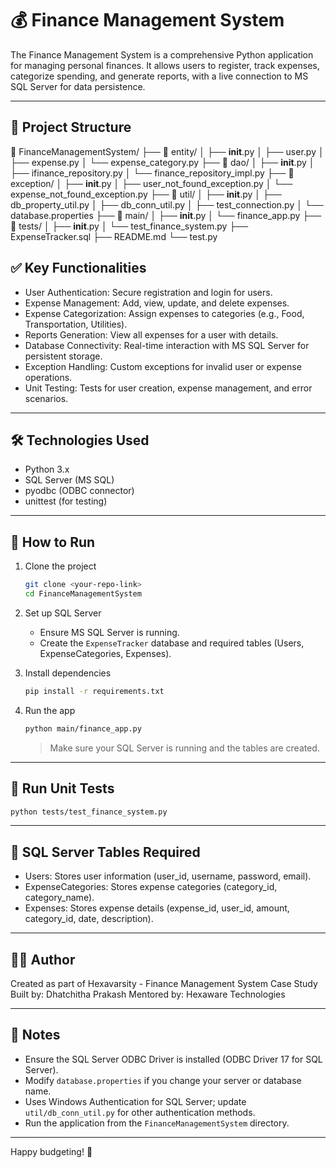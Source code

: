 # 💰 Finance Management System

The Finance Management System is a comprehensive Python application for managing personal finances. It allows users to register, track expenses, categorize spending, and generate reports, with a live connection to MS SQL Server for data persistence.

---

## 📂 Project Structure

📂 FinanceManagementSystem/
├── 📁 entity/
│   ├── __init__.py
│   ├── user.py
│   ├── expense.py
│   └── expense_category.py
├── 📁 dao/
│   ├── __init__.py
│   ├── ifinance_repository.py
│   └── finance_repository_impl.py
├── 📁 exception/
│   ├── __init__.py
│   ├── user_not_found_exception.py
│   └── expense_not_found_exception.py
├── 📁 util/
│   ├── __init__.py
│   ├── db_property_util.py
│   ├── db_conn_util.py
│   ├── test_connection.py
│   └── database.properties
├── 📁 main/
│   ├── __init__.py
│   └── finance_app.py
├── 📁 tests/
│   ├── __init__.py
│   └── test_finance_system.py
├── ExpenseTracker.sql
├── README.md
└── test.py







## ✅ Key Functionalities

- User Authentication: Secure registration and login for users.
- Expense Management: Add, view, update, and delete expenses.
- Expense Categorization: Assign expenses to categories (e.g., Food, Transportation, Utilities).
- Reports Generation: View all expenses for a user with details.
- Database Connectivity: Real-time interaction with MS SQL Server for persistent storage.
- Exception Handling: Custom exceptions for invalid user or expense operations.
- Unit Testing: Tests for user creation, expense management, and error scenarios.

---

## 🛠 Technologies Used

- Python 3.x
- SQL Server (MS SQL)
- pyodbc (ODBC connector)
- unittest (for testing)

---

## 🚀 How to Run

1. Clone the project
   ```bash
   git clone <your-repo-link>
   cd FinanceManagementSystem
   ```

2. Set up SQL Server
   - Ensure MS SQL Server is running.
   - Create the `ExpenseTracker` database and required tables (Users, ExpenseCategories, Expenses).

3. Install dependencies
   ```bash
   pip install -r requirements.txt
   ```

4. Run the app
   ```bash
   python main/finance_app.py
   ```

   > Make sure your SQL Server is running and the tables are created.

---

## 🧪 Run Unit Tests

```bash
python tests/test_finance_system.py
```

---

## 🧾 SQL Server Tables Required

- Users: Stores user information (user_id, username, password, email).
- ExpenseCategories: Stores expense categories (category_id, category_name).
- Expenses: Stores expense details (expense_id, user_id, amount, category_id, date, description).

---

## 👨‍💻 Author

Created as part of Hexavarsity - Finance Management System Case Study 
Built by: Dhatchitha Prakash
Mentored by: Hexaware Technologies

---

## 📩 Notes

- Ensure the SQL Server ODBC Driver is installed (ODBC Driver 17 for SQL Server).
- Modify `database.properties` if you change your server or database name.
- Uses Windows Authentication for SQL Server; update `util/db_conn_util.py` for other authentication methods.
- Run the application from the `FinanceManagementSystem` directory.

---

Happy budgeting! 💸